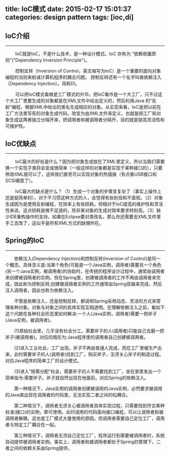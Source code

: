 title: IoC模式
date: 2015-02-17 15:01:37
categories: design pattern
tags: [ioc,di]
---

## IoC介绍
---
&nbsp;&nbsp;&nbsp;&nbsp;&nbsp;&nbsp;&nbsp;&nbsp;IoC就是IoC，不是什么技术，是一种设计模式。IoC 亦称为 “依赖倒置原则”("Dependency Inversion Principle")。
<!--more-->
&nbsp;&nbsp;&nbsp;&nbsp;&nbsp;&nbsp;&nbsp;&nbsp;控制反转（Inversion of Control，英文缩写为IoC）是一个重要的面向对象编程的法则来削减计算机程序的耦合问题。 控制反转还有一个名字叫做依赖注入（Dependency Injection）。简称DI。

&nbsp;&nbsp;&nbsp;&nbsp;&nbsp;&nbsp;&nbsp;&nbsp;可以把IoC模式看做是工厂模式的升华。把IoC看作是一个大工厂，只不过这个大工厂里要生成的对象都是在XML文件中给出定义的，然后利用Java 的“反射”编程，根据XML中给出的类名生成相应的对象。从实现来看，IoC是把以前在工厂方法里写死的对象生成代码，改变为由XML文件来定义，也就是把工厂和对象生成这两者独立分隔开来，把调用者和被调用者分隔开，目的就是提高灵活性和可维护性。
 
 
## IoC优缺点
---
&nbsp;&nbsp;&nbsp;&nbsp;&nbsp;&nbsp;&nbsp;&nbsp;IoC最大的好处是什么？因为把对象生成放在了XML里定义，所以当我们需要换一个实现子类将会变成很简单（一般这样的对象都是实现于某种接口的），只要修改XML就可以了，这样我们甚至可以实现对象的热插拨（有点象USB接口和SCSI硬盘了）。
 
&nbsp;&nbsp;&nbsp;&nbsp;&nbsp;&nbsp;&nbsp;&nbsp;IoC最大的缺点是什么？（1）生成一个对象的步骤变复杂了（事实上操作上还是挺简单的），对于不习惯这种方式的人，会觉得有些别扭和不直观。（2）对象生成因为是使用反射编程，在效率上有些损耗。但相对于IoC提高的维护性和灵活性来说，这点损耗是微不足道的，除非某对象的生成对效率要求特别高。（3）缺少IDE重构操作的支持，如果在Eclipse要对类改名，那么你还需要去XML文件里手工去改了，这似乎是所有XML方式的缺憾所在。
 
## Spring的IoC
---
　　依赖注入(Dependency Injection)和控制反转(Inversion of Control)是同一个概念。具体含义是:当某个角色(可能是一个Java实例，调用者)需要另一个角色(另一个Java实例，被调用者)的协助时，在传统的程序设计过程中，通常由调用者来创建被调用者的实例。但在Spring里，创建被调用者的工作不再由调用者来完成，因此称为控制反转;创建被调用者实例的工作通常由Spring容器来完成，然后注入调用者，因此也称为依赖注入。
 
　　不管是依赖注入，还是控制反转，都说明Spring采用动态、灵活的方式来管理各种对象。对象与对象之间的具体实现互相透明。在理解依赖注入之前，看如下这个问题在各种社会形态里如何解决:一个人(Java实例，调用者)需要一把斧子(Java实例，被调用者)。
 
　　(1)原始社会里，几乎没有社会分工。需要斧子的人(调用者)只能自己去磨一把斧子(被调用者)。对应的情形为:Java程序里的调用者自己创建被调用者。
 
　　(2)进入工业社会，工厂出现。斧子不再由普通人完成，而在工厂里被生产出来，此时需要斧子的人(调用者)找到工厂，购买斧子，无须关心斧子的制造过程。对应Java程序的简单工厂的设计模式。
 
　　(3)进入“按需分配”社会，需要斧子的人不需要找到工厂，坐在家里发出一个简单指令:需要斧子。斧子就自然出现在他面前。对应Spring的依赖注入。
 
　　第一种情况下，Java实例的调用者创建被调用的Java实例，必然要求被调用的Java类出现在调用者的代码里。无法实现二者之间的松耦合。
 
　　第二种情况下，调用者无须关心被调用者具体实现过程，只需要找到符合某种标准(接口)的实例，即可使用。此时调用的代码面向接口编程，可以让调用者和被调用者解耦，这也是工厂模式大量使用的原因。但调用者需要自己定位工厂，调用者与特定工厂耦合在一起。
 
　　第三种情况下，调用者无须自己定位工厂，程序运行到需要被调用者时，系统自动提供被调用者实例。事实上，调用者和被调用者都处于Spring的管理下，二者之间的依赖关系由Spring提供。